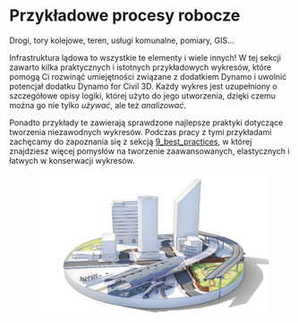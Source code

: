 # Przykładowe procesy robocze

Drogi, tory kolejowe, teren, usługi komunalne, pomiary, GIS...

Infrastruktura lądowa to wszystkie te elementy i wiele innych! W tej sekcji zawarto kilka praktycznych i istotnych przykładowych wykresów, które pomogą Ci rozwinąć umiejętności związane z dodatkiem Dynamo i uwolnić potencjał dodatku Dynamo for Civil 3D. Każdy wykres jest uzupełniony o szczegółowe opisy logiki, której użyto do jego utworzenia, dzięki czemu można go nie tylko _używać_, ale też _analizować_.

Ponadto przykłady te zawierają sprawdzone najlepsze praktyki dotyczące tworzenia niezawodnych wykresów. Podczas pracy z tymi przykładami zachęcamy do zapoznania się z sekcją [9_best_practices](../../9\_best\_practices/ "mention"), w której znajdziesz więcej pomysłów na tworzenie zaawansowanych, elastycznych i łatwych w konserwacji wykresów.

<figure><img src="../../.gitbook/assets/aec-bim-infrastructure-design-image_transparent.jpg" alt=""><figcaption></figcaption></figure>
